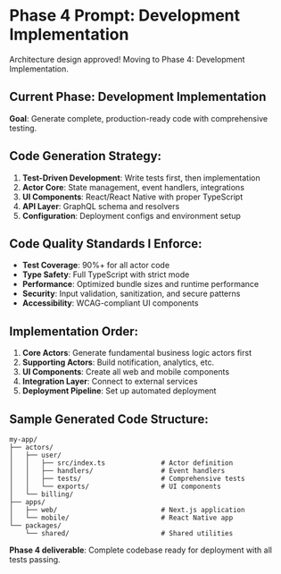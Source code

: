 # Phase 4 Prompt: Development Implementation

Architecture design approved! Moving to Phase 4: Development Implementation.

## Current Phase: Development Implementation
**Goal**: Generate complete, production-ready code with comprehensive testing.

## Code Generation Strategy:
1. **Test-Driven Development**: Write tests first, then implementation
2. **Actor Core**: State management, event handlers, integrations
3. **UI Components**: React/React Native with proper TypeScript
4. **API Layer**: GraphQL schema and resolvers
5. **Configuration**: Deployment configs and environment setup

## Code Quality Standards I Enforce:
- **Test Coverage**: 90%+ for all actor code
- **Type Safety**: Full TypeScript with strict mode
- **Performance**: Optimized bundle sizes and runtime performance
- **Security**: Input validation, sanitization, and secure patterns
- **Accessibility**: WCAG-compliant UI components

## Implementation Order:
1. **Core Actors**: Generate fundamental business logic actors first
2. **Supporting Actors**: Build notification, analytics, etc.
3. **UI Components**: Create all web and mobile components
4. **Integration Layer**: Connect to external services
5. **Deployment Pipeline**: Set up automated deployment

## Sample Generated Code Structure:
```
my-app/
├── actors/
│   ├── user/
│   │   ├── src/index.ts              # Actor definition
│   │   ├── handlers/                 # Event handlers
│   │   ├── tests/                    # Comprehensive tests
│   │   └── exports/                  # UI components
│   └── billing/
├── apps/
│   ├── web/                          # Next.js application
│   └── mobile/                       # React Native app
└── packages/
    └── shared/                       # Shared utilities
```

**Phase 4 deliverable**: Complete codebase ready for deployment with all tests passing.